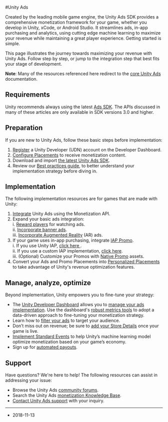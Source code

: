 #Unity Ads

Created by the leading mobile game engine, the Unity Ads SDK provides a comprehensive monetization framework for your game, whether you develop in Unity, xCode, or Android Studio. It streamlines ads, in-app purchasing and analytics, using cutting edge machine learning to maximize your revenue while maintaining a great player experience. Getting started is simple.

This page illustrates the journey towards maximizing your revenue with Unity Ads. Follow step by step, or jump to the integration step that best fits your stage of development.

**Note**: Many of the resources referenced here redirect to the [core Unity Ads](https://unityads.unity3d.com/help/monetization/getting-started) documentation. 

## Requirements
Unity recommends always using the latest [Ads SDK](https://assetstore.unity.com/packages/add-ons/services/unity-ads-66123). The APIs discussed in many of these articles are only available in SDK versions 3.0 and higher.

## Preparation
If you are new to Unity Ads, follow these basic steps before implementation:

1. [Register](https://id.unity.com/) a Unity Developer (UDN) account on the Developer Dashboard.
2. [Configure Placements](https://unityads.unity3d.com/help/monetization/placements) to receive monetization content. 
3. Download and import [the latest Unity Ads SDK](https://assetstore.unity.com/packages/add-ons/services/unity-ads-66123).
4. Review our [Best practices guide](https://unityads.unity3d.com/help/resources/best-practices), to better understand your implementation strategy before diving in.

## Implementation
The following implementation resources are for games that are made with Unity:

1. [Integrate](https://unityads.unity3d.com/help/unity/integration-guide-unity#basic-implementation) Unity Ads using the Monetization API.  
2. Expand your basic ads integration:<br/>i. [Reward players](https://unityads.unity3d.com/help/unity/integration-guide-unity#implementing-rewarded-ads) for watching ads.<br/>ii. [Incorporate banner ads](https://unityads.unity3d.com/help/unity/integration-guide-unity#implementing-banner-ads).<br/>iii. [Incorporate Augmented Reality](https://unityads.unity3d.com/help/beta/ar-ads) (AR) ads.<br/>
3. If your game uses in-app purchasing, integrate [IAP Promo](IAPPromo).<br/>i. If you use Unity IAP, [click here ](IAPPromoIntegration). <br/>ii. If you use a custom IAP implementation, [click here](https://unityads.unity3d.com/help/unity/purchasing-integration-unity).<br/>iii. (Optional) Customize your Promos with [Native Promo](https://unityads.unity3d.com/help/beta/native-promo) assets.
4. Convert your Ads and Promo Placements into [Personalized Placements](https://unityads.unity3d.com/help/monetization/placements#personalized-placements) to take advantage of Unity's revenue optimization features.

## Manage, analyze, optimize
Beyond implementation, Unity empowers you to fine-tune your strategy:

* The [Unity Developer Dashboard](https://operate.dashboard.unity3d.com/) allows you to [manage your ads implementation](https://unityads.unity3d.com/help/resources/dashboard-guide). Use the dashboard's [robust metrics tools](https://unityads.unity3d.com/help/resources/statistics) to adopt a data-driven approach to fine-tuning your monetization strategy.
* Learn how to [filter your ads](https://unityads.unity3d.com/help/resources/dashboard-guide#ad-content-filters) to target your audience.
* Don’t miss out on revenue; be sure to [add your Store Details](https://unityads.unity3d.com/help/resources/dashboard-guide#platforms) once your game is live.
* [Implement Standard Events](UnityAnalyticsStandardEvents) to help Unity’s machine learning model optimize monetization based on your game’s economy.
* Sign up for [automated payouts](https://unityads.unity3d.com/help/resources/revenue-and-payment#automated-payouts).

## Support
Have questions? We're here to help! The following resources can assist in addressing your issue:

* Browse the Unity Ads [community forums](https://forum.unity.com/forums/unity-ads.67/).
* Search the Unity Ads [monetization Knowledge Base](https://support.unity3d.com/hc/en-us/sections/201163835-Ads-Publishers).
* [Contact Unity Ads support](mailto:unityads-support@unity3d.com) with your inquiry.
 

---

* <span class="page-edit">2018-11-13  <!-- include IncludeTextAmendPageYesEdit --></span>